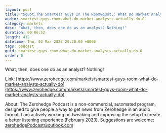 ```yaml
---
layout: post
title: "&quot;The Smartest Guys In The Room&quot;: What Do Market Analysts Actually Do?"
audio: smartest-guys-room-what-do-market-analysts-actually-do-0
category: markets
desc: "What, then, does one do as an analyst? Nothing!"
duration: 00:06:52
length: 412
datetime: Thu, 02 Mar 2023 20:20:00 +0000
tags: podcast
guid: smartest-guys-room-what-do-market-analysts-actually-do-0
order: 0
---
```

What, then, does one do as an analyst? Nothing!

Link: [https://www.zerohedge.com/markets/smartest-guys-room-what-do-market-analysts-actually-do](https://www.zerohedge.com/markets/smartest-guys-room-what-do-market-analysts-actually-do)

About: The Zerohedge Podcast is a non-commercial, automated program, designed to give people a way to get news from Zerohedge in an audio format.  I am actively working on tweaking and improving the setup to create a better listening experience (February 2023).  Suggestions are welcome: [zerohedgePodcast@outlook.com](mailto:zerohedgePodcast@outlook.com)